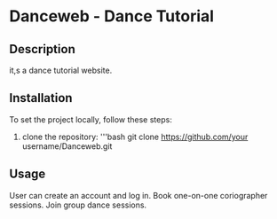 # Danceweb - Dance Tutorial

## Description
it,s a dance tutorial website.

## Installation
To set the project locally, follow these steps:
1. clone the repository:
'''bash 
 git clone https://github.com/your username/Danceweb.git

## Usage
User can create an account and log in.
Book one-on-one coriographer sessions.
Join group dance sessions.
